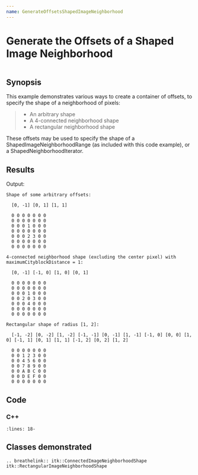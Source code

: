 ```yaml
---
name: GenerateOffsetsShapedImageNeighborhood
---
```


# Generate the Offsets of a Shaped Image Neighborhood

```{index} single: ConnectedImageNeighborhoodShape single: RectangularImageNeighborhoodShape single: ShapedImageNeighborhoodRange
```

## Synopsis

This example demonstrates various ways to create a container of offsets, to
specify the shape of a neighborhood of pixels:

> - An arbitrary shape
> - A 4-connected neighborhood shape
> - A rectangular neighborhood shape

These offsets may be used to specify the shape of a ShapedImageNeighborhoodRange
(as included with this code example), or a ShapedNeighborhoodIterator.

## Results

Output:

```
Shape of some arbitrary offsets:

  [0, -1] [0, 1] [1, 1]

  0 0 0 0 0 0 0
  0 0 0 0 0 0 0
  0 0 0 1 0 0 0
  0 0 0 0 0 0 0
  0 0 0 2 3 0 0
  0 0 0 0 0 0 0
  0 0 0 0 0 0 0

4-connected neighborhood shape (excluding the center pixel) with maximumCityblockDistance = 1:

  [0, -1] [-1, 0] [1, 0] [0, 1]

  0 0 0 0 0 0 0
  0 0 0 0 0 0 0
  0 0 0 1 0 0 0
  0 0 2 0 3 0 0
  0 0 0 4 0 0 0
  0 0 0 0 0 0 0
  0 0 0 0 0 0 0

Rectangular shape of radius [1, 2]:

  [-1, -2] [0, -2] [1, -2] [-1, -1] [0, -1] [1, -1] [-1, 0] [0, 0] [1, 0] [-1, 1] [0, 1] [1, 1] [-1, 2] [0, 2] [1, 2]

  0 0 0 0 0 0 0
  0 0 1 2 3 0 0
  0 0 4 5 6 0 0
  0 0 7 8 9 0 0
  0 0 A B C 0 0
  0 0 D E F 0 0
  0 0 0 0 0 0 0
```

## Code

### C++

```{literalinclude} Code.cxx
:lines: 18-
```

## Classes demonstrated

```{eval-rst}
.. breathelink:: itk::ConnectedImageNeighborhoodShape itk::RectangularImageNeighborhoodShape
```
